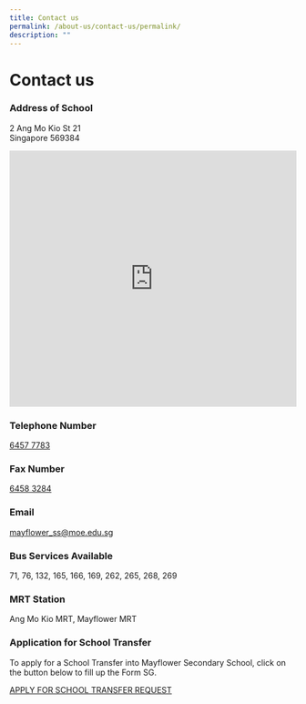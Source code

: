 ```yaml
---
title: Contact us
permalink: /about-us/contact-us/permalink/
description: ""
---
```

Contact us
==========

### Address of School

2 Ang Mo Kio St 21  
Singapore 569384

<iframe src="https://www.google.com/maps/embed?pb=!1m18!1m12!1m3!1d3988.679888113042!2d103.83346731430588!3d1.368752699001729!2m3!1f0!2f0!3f0!3m2!1i1024!2i768!4f13.1!3m3!1m2!1s0x31da165806485531%3A0xb0e3b1348fc4a5ed!2sMayflower%20Secondary%20School!5e0!3m2!1sen!2ssg!4v1677994778273!5m2!1sen!2ssg" width="100%" height="450" style="border:0;" allowfullscreen="" loading="lazy"></iframe>

### Telephone Number

[6457 7783](tel:+65-6457-7783)

  

### Fax Number

[6458 3284](tel:+65-6458-3284)

  

### Email

[mayflower\_ss@moe.edu.sg](mailto:mayflower_ss@moe.edu.sg)  

  

### Bus Services Available

71, 76, 132, 165, 166, 169, 262, 265, 268, 269

  

### MRT Station

Ang Mo Kio MRT, Mayflower MRT
  

### Application for School Transfer

To apply for a School Transfer into Mayflower Secondary School, click on the button below to fill up the Form SG.

[APPLY FOR SCHOOL TRANSFER REQUEST](https://for.edu.sg/mfss-transfer-request)